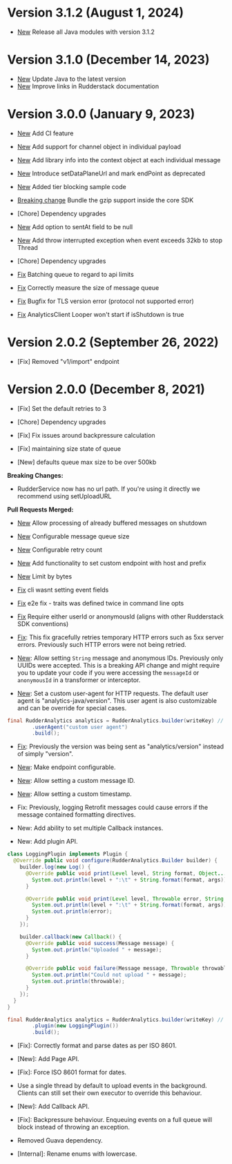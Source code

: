 # Version 3.1.2 (August 1, 2024)
- [New](https://github.com/rudderlabs/rudder-sdk-java/pull/113) Release all Java modules with version 3.1.2

# Version 3.1.0 (December 14, 2023)
- [New](https://github.com/rudderlabs/rudder-sdk-java/pull/86) Update Java to the latest version
- [New](https://github.com/rudderlabs/rudder-sdk-java/pull/83) Improve links in Rudderstack documentation

# Version 3.0.0 (January 9, 2023)
- [New](https://github.com/rudderlabs/rudder-sdk-java/pull/43) Add CI feature
- [New](https://github.com/rudderlabs/rudder-sdk-java/pull/41) Add support for channel object in individual payload
- [New](https://github.com/rudderlabs/rudder-sdk-java/pull/38) Add library info into the context object at each individual message
- [New](https://github.com/rudderlabs/rudder-sdk-java/pull/45) Introduce setDataPlaneUrl and mark endPoint as deprecated
- [New](https://github.com/rudderlabs/rudder-sdk-java/pull/44) Added tier blocking sample code
- [Breaking change](https://github.com/rudderlabs/rudder-sdk-java/pull/42) Bundle the gzip support inside the core SDK

- [Chore] Dependency upgrades
- [New](https://github.com/rudderlabs/rudder-sdk-java/pull/38) Add option to sentAt field to be null
- [New](https://github.com/rudderlabs/rudder-sdk-java/pull/38) Add throw interrupted exception when event exceeds 32kb to stop Thread

- [Chore] Dependency upgrades
- [Fix](https://github.com/rudderlabs/rudder-sdk-java/pull/38) Batching queue to regard to api limits
- [Fix](https://github.com/rudderlabs/rudder-sdk-java/pull/38) Correctly measure the size of message queue
- [Fix](https://github.com/rudderlabs/rudder-sdk-java/pull/38) Bugfix for TLS version error (protocol not supported error)
- [Fix](https://github.com/rudderlabs/rudder-sdk-java/pull/38) AnalyticsClient Looper won't start if isShutdown is true

# Version 2.0.2 (September 26, 2022)

- [Fix] Removed "v1/import" endpoint
# Version 2.0.0 (December 8, 2021)

- [Fix] Set the default retries to 3
- [Chore] Dependency upgrades


- [Fix] Fix issues around backpressure calculation

- [Fix] maintaining size state of queue

- [New] defaults queue max size to be over 500kb

**Breaking Changes:**

- RudderService now has no url path. If you're using it directly we recommend using setUploadURL

**Pull Requests Merged:**

- [New](https://github.com/rudderlabs/rudder-sdk-java/pull/192) Allow processing of already buffered messages on shutdown
- [New](https://github.com/rudderlabs/rudder-sdk-java/pull/190) Configurable message queue size
- [New](https://github.com/rudderlabs/rudder-sdk-java/pull/189) Configurable retry count
- [New](https://github.com/rudderlabs/rudder-sdk-java/pull/183) Add functionality to set custom endpoint with host and prefix
- [New](https://github.com/rudderlabs/rudder-sdk-java/pull/178) Limit by bytes

- [Fix](https://github.com/rudderlabs/rudder-sdk-java/pull/223) cli wasnt setting event fields
- [Fix](https://github.com/rudderlabs/rudder-sdk-java/pull/222) e2e fix - traits was defined twice in command line opts
- [Fix](https://github.com/rudderlabs/rudder-sdk-java/pull/221) Require either userId or anonymousId \(aligns with other Rudderstack SDK conventions\)

- [Fix](https://github.com/rudderlabs/rudder-sdk-java/pull/117): This fix gracefully retries temporary HTTP errors such as 5xx server errors. Previously such HTTP errors were not being retried.

- [New](https://github.com/rudderlabs/rudder-sdk-java/pull/113): Allow setting `String` message and anonymous IDs. Previously only UUIDs were accepted. This is a breaking API change and might require you to update your code if you were accessing the `messageId` or `anonymousId` in a transformer or interceptor.

- [New](https://github.com/rudderlabs/rudder-sdk-java/pull/109): Set a custom user-agent for HTTP requests. The default user agent is "analytics-java/version". This user agent is also customizable and can be override for special cases.

```java
final RudderAnalytics analytics = RudderAnalytics.builder(writeKey) //
        .userAgent("custom user agent")
        .build();
```

- [Fix](https://github.com/rudderlabs/rudder-sdk-java/pull/112): Previously the version was being sent as "analytics/version" instead of simply "version".

- [New](https://github.com/rudderlabs/rudder-sdk-java/pull/99): Make endpoint configurable.
- [New](https://github.com/rudderlabs/rudder-sdk-java/pull/101): Allow setting a custom message ID.
- [New](https://github.com/rudderlabs/rudder-sdk-java/pull/58): Allow setting a custom timestamp.

- Fix: Previously, logging Retrofit messages could cause errors if the message contained formatting directives.

- New: Add ability to set multiple Callback instances.
- New: Add plugin API.

```java
class LoggingPlugin implements Plugin {
  @Override public void configure(RudderAnalytics.Builder builder) {
    builder.log(new Log() {
      @Override public void print(Level level, String format, Object... args) {
        System.out.println(level + ":\t" + String.format(format, args));
      }

      @Override public void print(Level level, Throwable error, String format, Object... args) {
        System.out.println(level + ":\t" + String.format(format, args));
        System.out.println(error);
      }
    });

    builder.callback(new Callback() {
      @Override public void success(Message message) {
        System.out.println("Uploaded " + message);
      }

      @Override public void failure(Message message, Throwable throwable) {
        System.out.println("Could not upload " + message);
        System.out.println(throwable);
      }
    });
  }
}

final RudderAnalytics analytics = RudderAnalytics.builder(writeKey) //
        .plugin(new LoggingPlugin())
        .build();
```

- [Fix]: Correctly format and parse dates as per ISO 8601.

- [New]: Add Page API.

- [Fix]: Force ISO 8601 format for dates.
- Use a single thread by default to upload events in the background. Clients can still set their own executor to override this behaviour.
- [New]: Add Callback API.
- [Fix]: Backpressure behaviour. Enqueuing events on a full queue will block instead of throwing an exception.
- Removed Guava dependency.
- [Internal]: Rename enums with lowercase.
